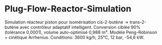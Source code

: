 # Plug-Flow-Reactor-Simulation
Simulation réacteur piston pour isomérisation cis-2-butène → trans-2-butène avec contrôleur adaptatif intelligent. Conversion ciblée 90% (tolérance 0,0001), volume auto-optimisé 0,988 m³. Modèle Peng-Robinson + cinétique Arrhenius. Conditions: 3600 kg/h, 25°C, 12 bar, -54,6 kW.
